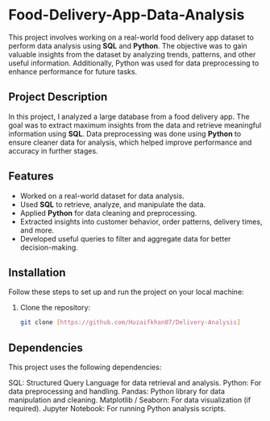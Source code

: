 # Food-Delivery-App-Data-Analysis

This project involves working on a real-world food delivery app dataset to perform data analysis using **SQL** and **Python**. The objective was to gain valuable insights from the dataset by analyzing trends, patterns, and other useful information. Additionally, Python was used for data preprocessing to enhance performance for future tasks.

## Project Description

In this project, I analyzed a large database from a food delivery app. The goal was to extract maximum insights from the data and retrieve meaningful information using **SQL**. Data preprocessing was done using **Python** to ensure cleaner data for analysis, which helped improve performance and accuracy in further stages.

## Features

- Worked on a real-world dataset for data analysis.
- Used **SQL** to retrieve, analyze, and manipulate the data.
- Applied **Python** for data cleaning and preprocessing.
- Extracted insights into customer behavior, order patterns, delivery times, and more.
- Developed useful queries to filter and aggregate data for better decision-making.

## Installation

Follow these steps to set up and run the project on your local machine:

1. Clone the repository:
   ```bash
   git clone [https://github.com/Huzaifkhan07/Delivery-Analysis]

## Dependencies
This project uses the following dependencies:

SQL: Structured Query Language for data retrieval and analysis.
Python: For data preprocessing and handling.
Pandas: Python library for data manipulation and cleaning.
Matplotlib / Seaborn: For data visualization (if required).
Jupyter Notebook: For running Python analysis scripts.

